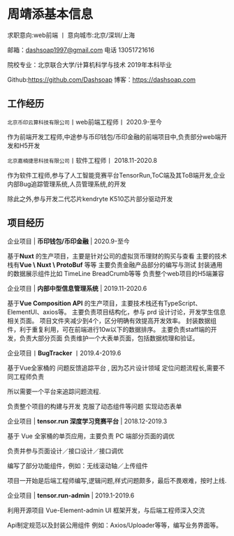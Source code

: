 # 周靖添基本信息

求职意向:web前端  丨     意向城市:北京/深圳/上海

邮箱：dashsoap1997@gmail.com 电话 13051721616

院校专业：北京联合大学/计算机科学与技术 2019年本科毕业

Github:<https://github.com/Dashsoap> 博客：<https://dashsoap.com>

## 工作经历

`北京币印云算科技有限公司`丨web前端工程师丨 2020.9-至今

作为前端开发工程师,中途参与币印钱包/币印金融的前端项目中,负责部分web端开发和H5开发

`北京嘉楠捷思科技有限公司`丨软件工程师丨 2018.11-2020.8

作为软件工程师,参与了人工智能竞赛平台TensorRun,ToC端及其ToB端开发,企业内部Bug追踪管理系统,人员管理系统,的开发

除此之外,参与开发二代芯片kendryte K510芯片部分驱动开发

## 项目经历

企业项目 | **币印钱包/币印金融** | 2020.9-至今

基于**Nuxt** 的生产项目，主要是针对公司的虚拟货币理财的购买与查看
主要的技术栈有**Vue \ Nuxt \ ProtoBuf** 等等
主要负责金融产品部分的编写与测试
封装通用的数据展示组件比如 TimeLine BreadCrumb等等
负责整个web项目的H5端兼容

企业项目 | **内部中型信息管理系统** | 2019.11-2020.6

基于**Vue Composition API** 的生产项目，主要技术栈还有TypeScript、ElementUI、axios等。
主要负责项目结构化，参与 prd 设计讨论，开发学生信息相关页面。
项目文件夹减少到4个，区分明确有效提高开发效率。
封装数据组件，利于重复利用，可在前端进行10w以下的数据排序。
主要负责staff端的开发，负责大部分页面
负责维护一个大表单页面，包括数据梳理和验证。

企业项目丨**BugTracker** 丨2019.4-2019.6

基于Vue全家桶的 问题反馈追踪平台 , 因为芯片设计领域 定位问题流程长,需要不同工程师负责

所以需要一个平台来追踪问题流程.

负责整个项目的构建与开发 克服了动态组件等问题 实现动态表单

企业项目 | **tensor.run 深度学习竞赛平台** | 2018.12-2019.3

基于 Vue 全家桶的单页应用，主要负责 PC 端部分页面的调优

负责并参与页面设计／接口设计／接口调优

编写了部分功能组件，例如：无线滚动轴／上传组件

项目一开始是后端工程师编写,逻辑问题,样式问题颇多，最后不畏艰难，按时上线.

企业项目 | **tensor.run-admin** | 2019.1-2019.6

利用开源项目 Vue-Element-admin UI 框架开发，与后端工程师深入交流

Api制定规范以及封装公用组件 例如：Axios/Uploader等等，编写业务界面等。
